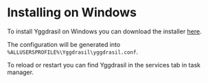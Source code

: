 # Installing on Windows

To install Yggdrasil on Windows you can download the installer [here](https://github.com/yggdrasil-network/yggdrasil-go/releases).

The configuration will be generated into `%ALLUSERSPROFILE%\Yggdrasil\yggdrasil.conf`.

To reload or restart you can find Yggdrasil in the services tab in task manager.
